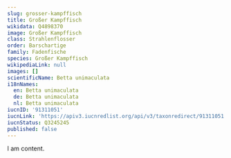 ```yaml
---
slug: grosser-kampffisch
title: Großer Kampffisch
wikidata: Q4898370
image: Großer Kampffisch
class: Strahlenflosser
order: Barschartige
family: Fadenfische
species: Großer Kampffisch
wikipediaLink: null
images: []
scientificName: Betta unimaculata
i18nNames:
  en: Betta unimaculata
  de: Betta unimaculata
  nl: Betta unimaculata
iucnID: '91311051'
iucnLink: 'https://apiv3.iucnredlist.org/api/v3/taxonredirect/91311051'
iucnStatus: Q3245245
published: false
---
```


I am content.
